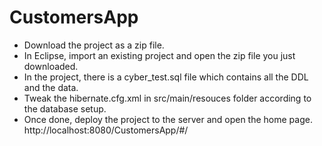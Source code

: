 # CustomersApp

* Download the project as a zip file.
* In Eclipse, import an existing project and open the zip file you just downloaded.
* In the project, there is a cyber_test.sql file which contains all the DDL and the data.
* Tweak the hibernate.cfg.xml in src/main/resouces folder according to the database setup.
* Once done, deploy the project to the server and open the home page.                                     
http://localhost:8080/CustomersApp/#/
